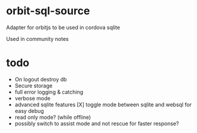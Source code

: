 # orbit-sql-source
Adapter for orbitjs to be used in cordova sqlite

Used in community notes


# todo

 - On logout destroy db
 - Secure storage
 - full error logging & catching
 - verbose mode
 - advanced sqlite features
 [X] toggle mode between sqlite and websql for easy debug
 - read only mode? (while offline)
 - possibly switch to assist mode and not rescue for faster response?